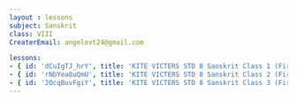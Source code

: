 ```yaml
--- 
layout : lessons 
subject: Sanskrit 
class: VIII
CreaterEmail: angelovt24@gmail.com

lessons: 
- { id: 'dCuIgTJ_hrY', title: 'KITE VICTERS STD 8 Sanskrit Class 1 (First Bell-ഫസ്റ്റ് ബെല്‍)' }
- { id: 'rNbYea8uQmU', title: 'KITE VICTERS STD 8 Sanskrit Class 2 (First Bell-ഫസ്റ്റ് ബെല്‍)' }
- { id: '2OcqBuvFgiY', title: 'KITE VICTERS STD 8 Sanskrit Class 3 (First Bell-ഫസ്റ്റ് ബെല്‍)' }
--- 
```

